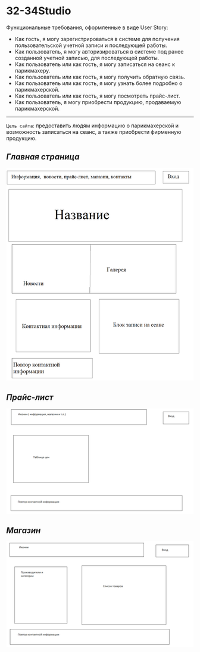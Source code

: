 # 32-34Studio

Функциональные требования, оформленные в виде User Story:
* Как гость, я могу зарегистрироваться в системе для получения пользовательской учетной записи и последующей работы.
* Как пользователь, я могу авторизироваться в системе под ранее созданной учетной записью, для последующей работы.
* Как пользователь или как гость, я могу записаться на сеанс к парикмахеру.
* Как пользователь или как гость, я могу получить обратную связь.
* Как пользователь или как гость, я могу узнать более подробно о парикмахерской.
* Как пользователь или как гость, я могу посмотреть прайс-лист.
* Как пользователь, я могу приобрести продукцию, продаваемую парикмахерской.
***
`Цель сайта`: предоставить людям информацию о парикмахерской и возможность записаться на сеанс, а также приобрести фирменную продукцию.
## ***Главная страница*** 
![Главная страница](https://github.com/Mika3210/32-34Studio/blob/main/Макеты/гл%20стр.png)
## ***Прайс-лист*** 
![Прайс-лист](https://github.com/Mika3210/32-34Studio/blob/main/Макеты/прайс.png)
## ***Магазин*** 
![Магазин](https://github.com/Mika3210/32-34Studio/blob/main/Макеты/магазин.png)
